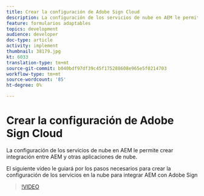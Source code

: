 ```yaml
---
title: Crear la configuración de Adobe Sign Cloud
description: La configuración de los servicios de nube en AEM le permite crear integración entre AEM y otras aplicaciones de nube. El siguiente vídeo le guiará por los pasos necesarios para crear la configuración de servicios de nube para integrar AEM con Adobe Sign.
feature: formularios adaptables
topics: development
audience: developer
doc-type: article
activity: implement
thumbnail: 38179.jpg
kt: 6033
translation-type: tm+mt
source-git-commit: b040bdf97df39c45f175288608e965e5f0214703
workflow-type: tm+mt
source-wordcount: '85'
ht-degree: 0%

---
```


# Crear la configuración de Adobe Sign Cloud

La configuración de los servicios de nube en AEM le permite crear integración entre AEM y otras aplicaciones de nube.

El siguiente vídeo le guiará por los pasos necesarios para crear la configuración de los servicios en la nube para integrar AEM con Adobe Sign

>[!VIDEO](https://video.tv.adobe.com/v/38179/?quality=9&learn=on)